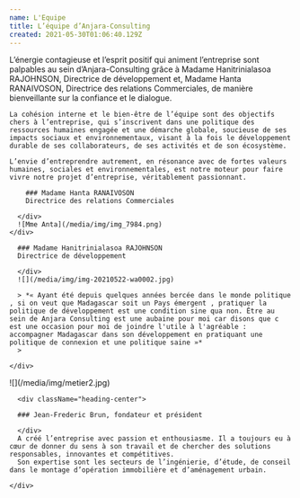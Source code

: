 ```yaml
---
name: L'Equipe
title: L’équipe d’Anjara-Consulting
created: 2021-05-30T01:06:40.129Z
---
```

<div className="container">
  <div className="card">
    
  </div>
</div>

<div className="card-container">
  <div className="main-body">
    L’énergie contagieuse et l’esprit positif qui animent l’entreprise sont palpables au sein d’Anjara-Consulting grâce à Madame Hanitrinialasoa RAJOHNSON, Directrice de développement et, Madame Hanta RANAIVOSON, Directrice des relations Commerciales, de manière bienveillante sur la confiance et le dialogue.

    La cohésion interne et le bien-être de l’équipe sont des objectifs chers à l’entreprise, qui s’inscrivent dans une politique des ressources humaines engagée et une démarche globale, soucieuse de ses impacts sociaux et environnementaux, visant à la fois le développement durable de ses collaborateurs, de ses activités et de son écosystème.

    L’envie d’entreprendre autrement, en résonance avec de fortes valeurs humaines, sociales et environnementales, est notre moteur pour faire vivre notre projet d’entreprise, véritablement passionnant.
  </div>

  <div className="card">
    <div className="card-container">
      <div className="heading-center">

        ### Madame Hanta RANAIVOSON
        Directrice des relations Commerciales

      </div>
      ![Mme Anta](/media/img/img_7984.png)
    </div>
  </div>

  <div className="card">
    <div className="card-container">
      <div className="heading-center">

      ### Madame Hanitrinialasoa RAJOHNSON
      Directrice de développement

      </div>
      ![](/media/img/img-20210522-wa0002.jpg)

      > *« Ayant été depuis quelques années bercée dans le monde politique , si on veut que Madagascar soit un Pays émergent , pratiquer la politique de développement est une condition sine qua non. Être au sein de Anjara Consulting est une aubaine pour moi car disons que c est une occasion pour moi de joindre l'utile à l'agréable : accompagner Madagascar dans son développement en pratiquant une politique de connexion et une politique saine »*
      >

    </div>
  </div>

  <div className="card">
    <div className="card-container">
      ![](/media/img/metier2.jpg)
      
      <div className="heading-center">

      ### Jean-Frederic Brun, fondateur et président

      </div>
      A créé l’entreprise avec passion et enthousiasme. Il a toujours eu à cœur de donner du sens à son travail et de chercher des solutions responsables, innovantes et compétitives.
      Son expertise sont les secteurs de l’ingénierie, d’étude, de conseil dans le montage d’opération immobilière et d’aménagement urbain.

    </div>
  </div>
</div>